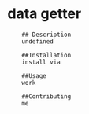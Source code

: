 # data getter

        ## Description
        undefined

        ##Installation
        install via

        ##Usage
        work

        ##Contributing
        me